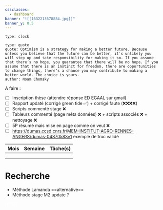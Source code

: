 ```yaml
---
cssclasses:
  - dashboard
banner: "![[1632213678884.jpg]]"
banner_y: 0.5
---
```

```widgets
type: clock 
```

```widgets
type: quote
quote: Optimism is a strategy for making a better future. Because unless you believe that the future can be better, it’s unlikely you will step up and take responsibility for making it so. If you assume that there’s no hope, you guarantee that there will be no hope. If you assume that there is an instinct for freedom, there are opportunities to change things, there’s a chance you may contribute to making a better world. The choice is yours.
author: Noam Chomsky
```



A faire : 
- [ ] Inscription thèse (attendre réponse ED EGAAL sur gmail)
- [ ] Rapport updaté (corrigé green tide ✅) + corrigé faute (❌❌❌❌)
- [ ] Scripts commenté stage ❌
- [ ] Tableurs commenté (page méta données) ❌ + scripts associés ❌ + nettoyage ❌
- [ ] 5P résumé mais mise en page comme on veut ❌
- [ ] https://dumas.ccsd.cnrs.fr/MEM-INSTITUT-AGRO-RENNES-ANGERS/dumas-04870583v1 exemple de truc validé

| Mois | Semaine | Tâche(s) |
| ---- | ------- | -------- |
|      |         |          |
|      |         |          |
|      |         |          |




# Recherche
- Méthode Lamanda ==alternative== 
- Méthode stage M2 update ?
























<div class="title" style="color: white;">HOME</div>
